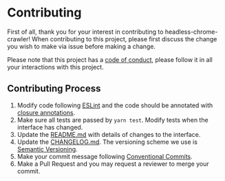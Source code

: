 # Contributing

First of all, thank you for your interest in contributing to headless-chrome-crawler!
When contributing to this project, please first discuss the change you wish to make via issue before making a change.

Please note that this project has a [code of conduct](https://github.com/yujiosaka/headless-chrome-crawler/blob/master/CODE_OF_CONDUCT.md), please follow it in all your interactions with this project.

## Contributing Process

1. Modify code following [ESLint](https://eslint.org) and the code should be annotated with [closure annotations](https://github.com/google/closure-compiler/wiki/Annotating-JavaScript-for-the-Closure-Compiler).
2. Make sure all tests are passed by `yarn test`. Modify tests when the interface has changed.
2. Update the [README.md](https://github.com/yujiosaka/headless-chrome-crawler/blob/master/README.md) with details of changes to the interface.
3. Update the [CHANGELOG.md](https://github.com/yujiosaka/headless-chrome-crawler/blob/master/CHANGELOG.md). The versioning scheme we use is [Semantic Versioning](http://semver.org/spec/v2.0.0.html).
4. Make your commit message following [Conventional Commits](https://conventionalcommits.org/).
5. Make a Pull Request and you may request a reviewer to merge your commit.
